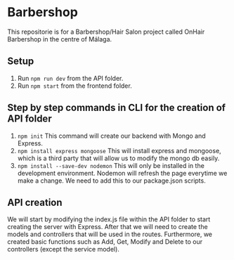 # Barbershop
This repositorie is for a Barbershop/Hair Salon project called OnHair Barbershop in the centre of Málaga.

## Setup
1. Run `npm run dev` from the API folder.
2. Run `npm start` from the frontend folder.

## Step by step commands in CLI for the creation of API folder
1. `npm init`
This command will create our backend with Mongo and Express.
2. `npm install express mongoose`
This will install express and mongoose, which is a third party that will allow us to modify the mongo db easily.
3. `npm install --save-dev nodemon`
This will only be installed in the development environment. Nodemon will refresh the page everytime we make a change. We need to add this to our package.json scripts.

## API creation
We will start by modifying the index.js file within the API folder to start creating the server with Express. After that we will need to create the models and controllers that will be used in the routes. Furthermore, we created basic functions such as Add, Get, Modify and Delete to our controllers (except the service model).

